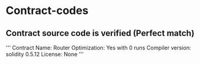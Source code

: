 # Contract-codes
## Contract source code is verified (Perfect match)

'''
Contract Name: Router
Optimization: Yes with 0 runs
Compiler version: solidity 0.5.12
License: None
'''
